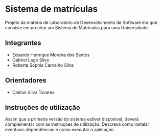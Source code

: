 # Sistema de matrículas
Projeto da materia de Laboratório de Desenvolvimento de Software em que consiste em projetar um Sistema de Matrículas para uma Universidade.

## Integrantes
* Eduardo Henrique Moreira dos Santos
* Gabriel Lage Silva
* Roberta Sophia Carvalho Silva

## Orientadores
* Cleiton Silva Tavares

## Instruções de utilização
Assim que a primeira versão do sistema estiver disponível, deverá complementar com as instruções de utilização. Descreva como instalar eventuais dependências e como executar a aplicação.
